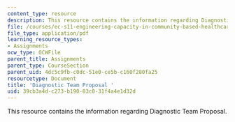 ```yaml
---
content_type: resource
description: This resource contains the information regarding Diagnostic Team Proposal.
file: /courses/ec-s11-engineering-capacity-in-community-based-healthcare-fall-2005/39cb3a4dc273b19083c031f4a4e1d32d_MITEC_S11F05_hw3_diag.pdf
file_type: application/pdf
learning_resource_types:
- Assignments
ocw_type: OCWFile
parent_title: Assignments
parent_type: CourseSection
parent_uid: 4dc5c9fb-c0dc-51e0-ce5b-c160f280fa25
resourcetype: Document
title: 'Diagnostic Team Proposal '
uid: 39cb3a4d-c273-b190-83c0-31f4a4e1d32d
---
```

This resource contains the information regarding Diagnostic Team Proposal.

